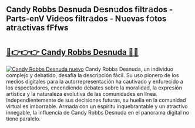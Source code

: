## Candy Robbs Desnuda D𝚎sn𝚞dos filtr𝚊dos - Parts-enV Vid𝚎os filtr𝚊dos - N𝚞evas f𝚘tos atr𝚊ctivas fFfws

# <h2><a href="http://mb8mc7.tromn.icu/?c=Candy+Robbs+Desnuda">🔗👉👉👉 Candy Robbs Desnuda 🔗🔗</a></h2>

[![Candy Robbs Desnuda nuevo](https://i.imgur.com/pEAQMta.gif)](http://mb8mc7.tromn.icu/?c=Candy+Robbs+Desnuda)
Candy Robbs Desnuda, un individuo complejo y debatido, desafía la descripción fácil. Su uso pionero de los medios digitales para la autorrepresentación ha cautivado y enfurecido a los espectadores, encendiendo debates sobre la moralidad, la expresión artística y la naturaleza evolutiva de las comunidades en línea. Independientemente de sus decisiones futuras, su huella en la comunidad virtual es imborrable. Armada con un espíritu inquebrantable y un atractivo innegable, la influencia de Candy Robbs Desnuda en el panorama digital no tiene paralelo.
